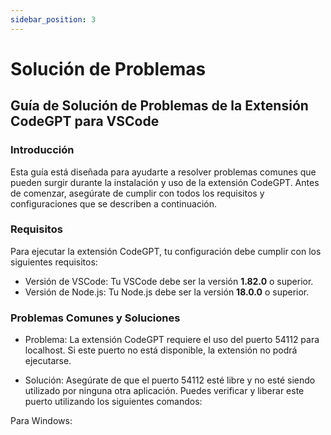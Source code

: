 ```yaml
---
sidebar_position: 3
---
```


# Solución de Problemas

## Guía de Solución de Problemas de la Extensión CodeGPT para VSCode

### Introducción

Esta guía está diseñada para ayudarte a resolver problemas comunes que pueden surgir durante la instalación y uso de la extensión CodeGPT. Antes de comenzar, asegúrate de cumplir con todos los requisitos y configuraciones que se describen a continuación.

### Requisitos

Para ejecutar la extensión CodeGPT, tu configuración debe cumplir con los siguientes requisitos:

- Versión de VSCode: Tu VSCode debe ser la versión **1.82.0** o superior.
- Versión de Node.js: Tu Node.js debe ser la versión **18.0.0** o superior.

### Problemas Comunes y Soluciones

- Problema:
  La extensión CodeGPT requiere el uso del puerto 54112 para localhost. Si este puerto no está disponible, la extensión no podrá ejecutarse.

- Solución:
  Asegúrate de que el puerto 54112 esté libre y no esté siendo utilizado por ninguna otra aplicación. Puedes verificar y liberar este puerto utilizando los siguientes comandos:

Para Windows:
